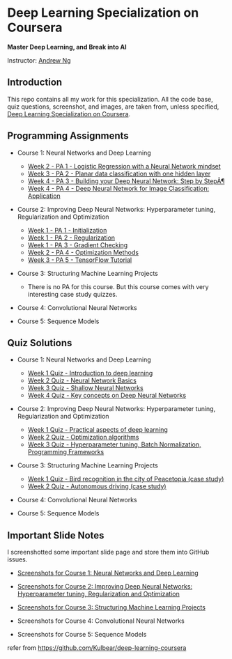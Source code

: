 # Deep Learning Specialization on Coursera

**Master Deep Learning, and Break into AI**

Instructor: [Andrew Ng](http://www.andrewng.org/)

## Introduction

This repo contains all my work for this specialization. All the code base, quiz questions, screenshot, and images, are taken from, unless specified, [Deep Learning Specialization on Coursera](https://www.coursera.org/specializations/deep-learning).


## Programming Assignments

- Course 1: Neural Networks and Deep Learning

  - [Week 2 - PA 1 - Logistic Regression with a Neural Network mindset](https://github.com/Kulbear/deep-learning-coursera/blob/master/Neural%20Networks%20and%20Deep%20Learning/Logistic%20Regression%20with%20a%20Neural%20Network%20mindset.ipynb)
  - [Week 3 - PA 2 - Planar data classification with one hidden layer](https://github.com/Kulbear/deep-learning-coursera/blob/master/Neural%20Networks%20and%20Deep%20Learning/Planar%20data%20classification%20with%20one%20hidden%20layer.ipynb)
  - [Week 4 - PA 3 - Building your Deep Neural Network: Step by StepÂ¶](https://github.com/Kulbear/deep-learning-coursera/blob/master/Neural%20Networks%20and%20Deep%20Learning/Building%20your%20Deep%20Neural%20Network%20-%20Step%20by%20Step.ipynb)
  - [Week 4 - PA 4 - Deep Neural Network for Image Classification: Application](https://github.com/Kulbear/deep-learning-coursera/blob/master/Neural%20Networks%20and%20Deep%20Learning/Deep%20Neural%20Network%20-%20Application.ipynb)

- Course 2: Improving Deep Neural Networks: Hyperparameter tuning, Regularization and Optimization

  - [Week 1 - PA 1 - Initialization](https://github.com/Kulbear/deep-learning-coursera/blob/master/Improving%20Deep%20Neural%20Networks%20Hyperparameter%20tuning%2C%20Regularization%20and%20Optimization/Initialization.ipynb)
  - [Week 1 - PA 2 - Regularization](https://github.com/Kulbear/deep-learning-coursera/blob/master/Improving%20Deep%20Neural%20Networks%20Hyperparameter%20tuning%2C%20Regularization%20and%20Optimization/Regularization.ipynb)
  - [Week 1 - PA 3 - Gradient Checking](https://github.com/Kulbear/deep-learning-coursera/blob/master/Improving%20Deep%20Neural%20Networks%20Hyperparameter%20tuning%2C%20Regularization%20and%20Optimization/Gradient%20Checking.ipynb)
  - [Week 2 - PA 4 - Optimization Methods](https://github.com/Kulbear/deep-learning-coursera/blob/master/Improving%20Deep%20Neural%20Networks%20Hyperparameter%20tuning%2C%20Regularization%20and%20Optimization/Optimization%20methods.ipynb)
  - [Week 3 - PA 5 - TensorFlow Tutorial](https://github.com/Kulbear/deep-learning-coursera/blob/master/Improving%20Deep%20Neural%20Networks%20Hyperparameter%20tuning%2C%20Regularization%20and%20Optimization/Tensorflow%20Tutorial.ipynb)

- Course 3: Structuring Machine Learning Projects

  - There is no PA for this course. But this course comes with very interesting case study quizzes.
  
- Course 4: Convolutional Neural Networks
- Course 5: Sequence Models

## Quiz Solutions

- Course 1: Neural Networks and Deep Learning

  - [Week 1 Quiz - Introduction to deep learning](https://github.com/Kulbear/deep-learning-coursera/blob/master/Neural%20Networks%20and%20Deep%20Learning/Week%201%20Quiz%20-%20Introduction%20to%20deep%20learning.md)
  - [Week 2 Quiz - Neural Network Basics](https://github.com/Kulbear/deep-learning-coursera/blob/master/Neural%20Networks%20and%20Deep%20Learning/Week%202%20Quiz%20-%20Neural%20Network%20Basics.md)
  - [Week 3 Quiz - Shallow Neural Networks](https://github.com/Kulbear/deep-learning-coursera/blob/master/Neural%20Networks%20and%20Deep%20Learning/Week%203%20Quiz%20-%20%20Shallow%20Neural%20Networks.md)
  - [Week 4 Quiz - Key concepts on Deep Neural Networks](https://github.com/Kulbear/deep-learning-coursera/blob/master/Neural%20Networks%20and%20Deep%20Learning/Week%204%20Quiz%20-%20Key%20concepts%20on%20Deep%20Neural%20Networks.md)

- Course 2: Improving Deep Neural Networks: Hyperparameter tuning, Regularization and Optimization

  - [Week 1 Quiz - Practical aspects of deep learning](https://github.com/Kulbear/deep-learning-coursera/blob/master/Improving%20Deep%20Neural%20Networks%20Hyperparameter%20tuning%2C%20Regularization%20and%20Optimization/Week%201%20Quiz%20-%20Practical%20aspects%20of%20deep%20learning.md)
  - [Week 2 Quiz - Optimization algorithms](https://github.com/Kulbear/deep-learning-coursera/blob/master/Improving%20Deep%20Neural%20Networks%20Hyperparameter%20tuning%2C%20Regularization%20and%20Optimization/Week%202%20Quiz%20-%20Optimization%20algorithms.md)
  - [Week 3 Quiz - Hyperparameter tuning, Batch Normalization, Programming Frameworks](https://github.com/Kulbear/deep-learning-coursera/blob/master/Improving%20Deep%20Neural%20Networks%20Hyperparameter%20tuning%2C%20Regularization%20and%20Optimization/Week%203%20Quiz%20-%20Hyperparameter%20tuning%2C%20Batch%20Normalization%2C%20Programming%20Frameworks.md)
  
- Course 3: Structuring Machine Learning Projects

  - [Week 1 Quiz - Bird recognition in the city of Peacetopia (case study)](https://github.com/Kulbear/deep-learning-coursera/blob/master/Structuring%20Machine%20Learning%20Projects/Week%201%20Quiz%20-%20Bird%20recognition%20in%20the%20city%20of%20Peacetopia%20(case%20study).md)
  - [Week 2 Quiz - Autonomous driving (case study)](https://github.com/Kulbear/deep-learning-coursera/blob/master/Structuring%20Machine%20Learning%20Projects/Week%202%20Quiz%20-%20Autonomous%20driving%20(case%20study).md)

- Course 4: Convolutional Neural Networks
- Course 5: Sequence Models

## Important Slide Notes

I screenshotted some important slide page and store them into GitHub issues.

- [Screenshots for Course 1: Neural Networks and Deep Learning](https://github.com/Kulbear/deep-learning-coursera/issues/1)

- [Screenshots for Course 2: Improving Deep Neural Networks: Hyperparameter tuning, Regularization and Optimization](https://github.com/Kulbear/deep-learning-coursera/issues/2)

- [Screenshots for Course 3: Structuring Machine Learning Projects](https://github.com/Kulbear/deep-learning-coursera/issues/3)

- Screenshots for Course 4: Convolutional Neural Networks

- Screenshots for Course 5: Sequence Models

 refer from https://github.com/Kulbear/deep-learning-coursera
